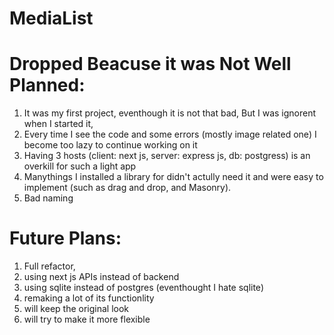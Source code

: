 # MediaList
 # Dropped Beacuse it was Not Well Planned:
1. It was my first project, eventhough it is not that bad, But I was ignorent when I started it,
2. Every time I see the code and some errors (mostly image related one) I become too lazy to continue working on it
3. Having 3 hosts (client: next js, server: express js, db: postgress) is an overkill for such a light app
4. Manythings I installed a library for didn't actully need it and were easy to implement (such as drag and drop, and Masonry).
5. Bad naming

# Future Plans:
1. Full refactor,
2. using next js APIs instead of backend
3. using sqlite instead of postgres (eventhought I hate sqlite)
4. remaking a lot of its functionlity
5. will keep the original look
6. will try to make it more flexible